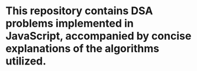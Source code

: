 
# This repository contains DSA problems implemented in JavaScript, accompanied by concise explanations of the algorithms utilized.
